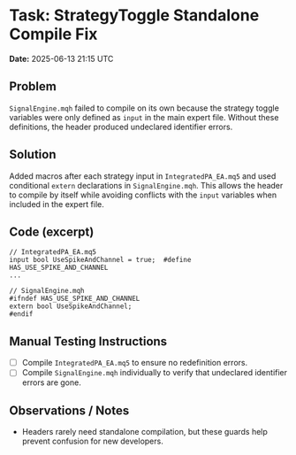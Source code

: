# Task: StrategyToggle Standalone Compile Fix
**Date:** 2025-06-13 21:15 UTC

## Problem
`SignalEngine.mqh` failed to compile on its own because the strategy toggle variables were only defined as `input` in the main expert file. Without these definitions, the header produced undeclared identifier errors.

## Solution
Added macros after each strategy input in `IntegratedPA_EA.mq5` and used conditional `extern` declarations in `SignalEngine.mqh`. This allows the header to compile by itself while avoiding conflicts with the `input` variables when included in the expert file.

## Code (excerpt)
```mql5
// IntegratedPA_EA.mq5
input bool UseSpikeAndChannel = true;  #define HAS_USE_SPIKE_AND_CHANNEL
...

// SignalEngine.mqh
#ifndef HAS_USE_SPIKE_AND_CHANNEL
extern bool UseSpikeAndChannel;
#endif
```

## Manual Testing Instructions
- [ ] Compile `IntegratedPA_EA.mq5` to ensure no redefinition errors.
- [ ] Compile `SignalEngine.mqh` individually to verify that undeclared identifier errors are gone.

## Observations / Notes
- Headers rarely need standalone compilation, but these guards help prevent confusion for new developers.
